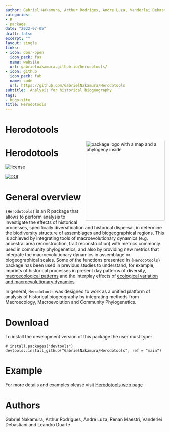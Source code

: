 ```yaml
---
author: Gabriel Nakamura, Arthur Rodriges, Andre Luza, Vanderlei Debastiani, Renan Maestri, Leandro Duarte
categories:
- R
- package
date: "2022-07-05"
draft: false
excerpt: ""
layout: single
links:
- icon: door-open
  icon_pack: fas
  name: website
  url: gabrielnakamura.github.io/herodotools/
- icon: github
  icon_pack: fab
  name: code
  url: https://github.com/GabrielNakamura/Herodotools
subtitle:  Analysis for historical biogeography
tags:
- hugo-site
title: Herodotools
---
```


# Herodotools

<img src="man/figures/logo_herodotools.png" alt="package logo with a map and a phylogeny inside" width="250px" align="right"/>

# Herodotools

[![license](https://img.shields.io/github/license/mashape/apistatus.svg)](https://choosealicense.com/licenses/mit/)

[![DOI](https://zenodo.org/badge/363983380.svg)](https://zenodo.org/badge/latestdoi/363983380)

# General overview

`{Herodotools}` is an R package that allows to perform analysis to investigate the effects of historical processes, specifically diversification
    and historical dispersal, in determine the biodiversity structure of assemblages and biogeographical regions. This is achieved by integrating 
    tools of macroevolutionary dynamics (e.g. ancestral area reconstruction, trait reconstruction) with metrics commonly used in community phylogenetics,
    and also by providing new metrics that integrate the macroevolutionary dynamics in assemblage or biogeographical scales. Some of the functions
    presented in `{Herodotools}` package has been used in previous studies to understand, for example, imprints of historical processes in present
    day patterns of diversity, [macroecological patterns](https://academic.oup.com/biolinnean/article-abstract/134/1/57/6297962) and the interplay effects of [ecological variation and macroevolutionary dynamics](https://onlinelibrary.wiley.com/doi/full/10.1002/ece3.8476#:~:text=We%20found%20that%20environmentally%20heterogeneous,diet%20transitions%20in%20sigmodontine%20rodents.)
    
In general, `Herodotools` was designed to work as a unified platform of analysis of historical biogeography by integrating methods from Macroecology, Macroevolution and Community Phylogenetics.

# Download 

To install the development version of this package the user must type:

```{.r}
# install.packages("devtools")
devtools::install_github("GabrielNakamura/Herodotools", ref = "main")
```

# Example

For more details and examples please visit [Herodotools web page](https://gabrielnakamura.github.io/Herodotools/)

# Authors

Gabriel Nakamura, Arthur Rodrigues, André Luza, Renan Maestri, Vanderlei Debastiani and Leandro Duarte


